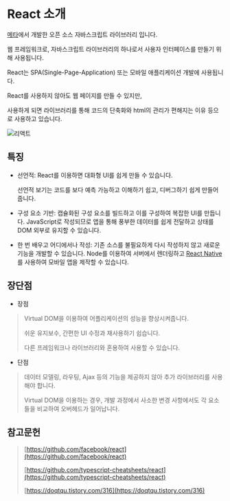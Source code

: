 # React 소개

[메타](https://about.meta.com/ko/)에서 개발한 오픈 소스 자바스크립트 라이브러리 입니다.

웹 프레임워크로, 자바스크립트 라이브러리의 하나로서 사용자 인터페이스를 만들기 위해 사용됩니다.

React는 SPA(Single-Page-Application) 또는 모바일 애플리케이션 개발에 사용됩니다.

React를 사용하지 않아도 웹 페이지를 만들 수 있지만, 

사용하게 되면 라이브러리를 통해 코드의 단축화와 html의 관리가 편해지는 이유 등으로 사용하고 있습니다.

![리액트](https://user-images.githubusercontent.com/112995645/202184137-3da36314-f2a4-447b-a200-806487181a79.PNG)

특징
------
* 선언적: React를 이용하면 대화형 UI를 쉽게 만들 수 있습니다. 

  선언적 보기는 코드를 보다 예측 가능하고 이해하기 쉽고, 디버그하기 쉽게 만들어줍니다.

* 구성 요소 기반: 캡슐화된 구성 요소를 빌드하고 이를 구성하여 복잡한 UI를 만듭니다.
  JavaScript로 작성되므로 앱을 통해 풍부한 데이터를 쉽게 전달하고  상태를 DOM 외부로 유지할 수 있습니다.

* 한 번 배우고 어디에서나 작성: 기존 소스를 불필요하게 다시 작성하지 않고 새로운 기능을 개발할 수 있습니다.
  Node를 이용하여 서버에서 렌더링하고 [React Native](https://reactnative.dev/)를 사용하여 모바일 앱을 제작할 수 있습니다.
  

장단점
-------
* 장점   
> Virtual DOM을 이용하여 어플리케이션의 성능을 향상시켜줍니다.
> 
> 쉬운 유지보수, 간편한 UI 수정과 재사용하기 쉽습니다.
> 
> 다른 프레임워크나 라이브러리와 혼용하여 사용할 수 있습니다.

* 단점
> 데이터 모델링, 라우팅, Ajax 등의 기능을 제공하지 않아 추가 라이브러리를 사용해야 합니다.
>
> Virtual DOM을 이용하는 경우, 개발 과정에서 사소한 변경 사항에서도 각 요소들을 비교하여 오버헤드가 일어납니다.

참고문헌
---------------
> [https://github.com/facebook/react](https://github.com/facebook/react)
>    
> [https://github.com/typescript-cheatsheets/react](https://github.com/typescript-cheatsheets/react)
>    
> [https://doqtqu.tistory.com/316](https://doqtqu.tistory.com/316)

